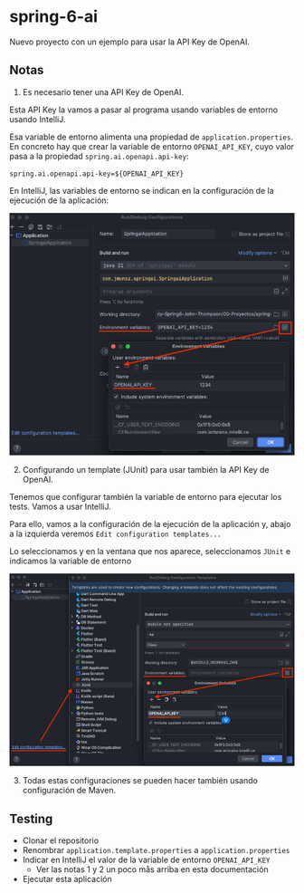 # spring-6-ai

Nuevo proyecto con un ejemplo para usar la API Key de OpenAI.

## Notas

1. Es necesario tener una API Key de OpenAI.

Esta API Key la vamos a pasar al programa usando variables de entorno usando IntelliJ.

Esa variable de entorno alimenta una propiedad de `application.properties`. En concreto hay que crear la variable de entorno `OPENAI_API_KEY`, cuyo valor pasa a la propiedad `spring.ai.openapi.api-key`: 

```
spring.ai.openapi.api-key=${OPENAI_API_KEY}
```

En IntelliJ, las variables de entorno se indican en la configuración de la ejecución de la aplicación:

![alt Environment Variables](../images/23-IntelliJ-EnvironmentVariables.png)

2. Configurando un template (JUnit) para usar también la API Key de OpenAI.

Tenemos que configurar también la variable de entorno para ejecutar los tests. Vamos a usar IntelliJ.

Para ello, vamos a la configuración de la ejecución de la aplicación y, abajo a la izquierda veremos `Edit configuration templates...`

Lo seleccionamos y en la ventana que nos aparece, seleccionamos `JUnit` e indicamos la variable de entorno

![alt Configuration Templates and Environment Variables](../images/24-IntelliJ-EditConfigurationTemplates-EnvironmentVariables.png)

3. Todas estas configuraciones se pueden hacer también usando configuración de Maven.

## Testing

- Clonar el repositorio
- Renombrar `application.template.properties` a `application.properties`
- Indicar en IntelliJ el valor de la variable de entorno `OPENAI_API_KEY`
  - Ver las notas 1 y 2 un poco mås arriba en esta documentación
- Ejecutar esta aplicación